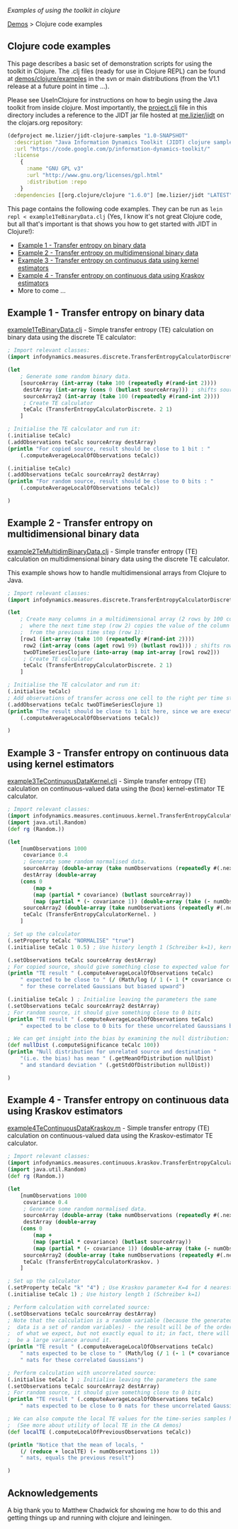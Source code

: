 _Examples of using the toolkit in clojure_

[Demos](Demos) > Clojure code examples

## Clojure code examples

This page describes a basic set of demonstration scripts for using the toolkit in Clojure. The .clj files (ready for use in Clojure REPL) can be found at [demos/clojure/examples](../blob/master/demos/clojure/examples) in the svn or main distributions (from the V1.1 release at a future point in time ...).

Please see UseInClojure for instructions on how to begin using the Java toolkit from inside clojure. Most importantly, the [project.clj](../blob/master/demos/clojure/examples/project.clj) file in this directory includes a reference to the JIDT jar file hosted at [me.lizier/jidt](https://clojars.org/me.lizier/jidt) on the clojars.org repository:

```clojure
(defproject me.lizier/jidt-clojure-samples "1.0-SNAPSHOT"
  :description "Java Information Dynamics Toolkit (JIDT) clojure samples"
  :url "https://code.google.com/p/information-dynamics-toolkit/"
  :license
    {
      :name "GNU GPL v3"
      :url "http://www.gnu.org/licenses/gpl.html"
      :distribution :repo
    }
  :dependencies [[org.clojure/clojure "1.6.0"] [me.lizier/jidt "LATEST"] ])
```

This page contains the following code examples. They can be run as `lein repl < example1TeBinaryData.clj` (Yes, I know it's not great Clojure code, but all that's important is that shows you how to get started with JIDT in Clojure!):
  * [Example 1 - Transfer entropy on binary data](#example-1---transfer-entropy-on-binary-data)
  * [Example 2 - Transfer entropy on multidimensional binary data](#example-2---transfer-entropy-on-multidimensional-binary-data)
  * [Example 3 - Transfer entropy on continuous data using kernel estimators](#example-3---transfer-entropy-on-continuous-data-using-kernel-est)
  * [Example 4 - Transfer entropy on continuous data using Kraskov estimators](#example-4---transfer-entropy-on-continuous-data-using-kraskov-es)
  * More to come ...

## Example 1 - Transfer entropy on binary data

[example1TeBinaryData.clj](../blob/master/demos/octave/example1TeBinaryData.clj) - Simple transfer entropy (TE) calculation on binary data using the discrete TE calculator:

```clojure
; Import relevant classes:
(import infodynamics.measures.discrete.TransferEntropyCalculatorDiscrete)

(let
    ; Generate some random binary data.
    [sourceArray (int-array (take 100 (repeatedly #(rand-int 2))))
     destArray (int-array (cons 0 (butlast sourceArray))) ; shifts sourceArray by 1
     sourceArray2 (int-array (take 100 (repeatedly #(rand-int 2))))
     ; Create TE calculator
     teCalc (TransferEntropyCalculatorDiscrete. 2 1)
    ]

; Initialise the TE calculator and run it:
(.initialise teCalc)
(.addObservations teCalc sourceArray destArray)
(println "For copied source, result should be close to 1 bit : "
	(.computeAverageLocalOfObservations teCalc))

(.initialise teCalc)
(.addObservations teCalc sourceArray2 destArray)
(println "For random source, result should be close to 0 bits : "
	(.computeAverageLocalOfObservations teCalc))

)
```

## Example 2 - Transfer entropy on multidimensional binary data

[example2TeMultidimBinaryData.clj](../blob/master/demos/clojure/examples/example2TeMultidimBinaryData.clj) - Simple transfer entropy (TE) calculation on multidimensional binary data using the discrete TE calculator.

This example shows how to handle multidimensional arrays from Clojure to Java.

```clojure
; Import relevant classes:
(import infodynamics.measures.discrete.TransferEntropyCalculatorDiscrete)

(let
    ; Create many columns in a multidimensional array (2 rows by 100 columns),
    ;  where the next time step (row 2) copies the value of the column on the left
    ;  from the previous time step (row 1):
    [row1 (int-array (take 100 (repeatedly #(rand-int 2))))
     row2 (int-array (cons (aget row1 99) (butlast row1))) ; shifts row1 by 1
     twoDTimeSeriesClojure (into-array (map int-array [row1 row2]))
     ; Create TE calculator
     teCalc (TransferEntropyCalculatorDiscrete. 2 1)
    ]

; Initialise the TE calculator and run it:
(.initialise teCalc)
; Add observations of transfer across one cell to the right per time step:
(.addObservations teCalc twoDTimeSeriesClojure 1)
(println "The result should be close to 1 bit here, since we are executing copy operations of what is effectively a random bit to each cell here:"
	(.computeAverageLocalOfObservations teCalc))

)
```

## Example 3 - Transfer entropy on continuous data using kernel estimators

[example3TeContinuousDataKernel.clj](../blob/master/demos/clojure/examples/example3TeContinuousDataKernel.clj) - Simple transfer entropy (TE) calculation on continuous-valued data using the (box) kernel-estimator TE calculator.

```clojure
; Import relevant classes:
(import infodynamics.measures.continuous.kernel.TransferEntropyCalculatorKernel)
(import java.util.Random)
(def rg (Random.))

(let
    [numObservations 1000
     covariance 0.4
     ; Generate some random normalised data.
     sourceArray (double-array (take numObservations (repeatedly #(.nextGaussian rg))))
     destArray (double-array
	(cons 0
	    (map +
		(map (partial * covariance) (butlast sourceArray))
		(map (partial * (- covariance 1)) (double-array (take (- numObservations 1) (repeatedly #(.nextGaussian rg))))) )))
     sourceArray2 (double-array (take numObservations (repeatedly #(.nextGaussian rg))))
     teCalc (TransferEntropyCalculatorKernel. )
    ]

; Set up the calculator
(.setProperty teCalc "NORMALISE" "true")
(.initialise teCalc 1 0.5) ; Use history length 1 (Schreiber k=1), kernel width of 0.5 normalised units

(.setObservations teCalc sourceArray destArray)
; For copied source, should give something close to expected value for correlated Gaussians:
(println "TE result " (.computeAverageLocalOfObservations teCalc)
	" expected to be close to " (/ (Math/log (/ 1 (- 1 (* covariance covariance)))) (Math/log 2))
	" for these correlated Gaussians but biased upward")

(.initialise teCalc ) ; Initialise leaving the parameters the same
(.setObservations teCalc sourceArray2 destArray)
; For random source, it should give something close to 0 bits
(println "TE result " (.computeAverageLocalOfObservations teCalc)
	" expected to be close to 0 bits for these uncorrelated Gaussians but will be biased upward")

; We can get insight into the bias by examining the null distribution:
(def nullDist (.computeSignificance teCalc 100))
(println "Null distribution for unrelated source and destination "
	"(i.e. the bias) has mean " (.getMeanOfDistribution nullDist)
	" and standard deviation " (.getStdOfDistribution nullDist))

)
```

## Example 4 - Transfer entropy on continuous data using Kraskov estimators

[example4TeContinuousDataKraskov.m](../blob/master/demos/octave/example4TeContinuousDataKraskov.m) - Simple transfer entropy (TE) calculation on continuous-valued data using the Kraskov-estimator TE calculator.

```clojure
; Import relevant classes:
(import infodynamics.measures.continuous.kraskov.TransferEntropyCalculatorKraskov)
(import java.util.Random)
(def rg (Random.))

(let
    [numObservations 1000
     covariance 0.4
     ; Generate some random normalised data.
     sourceArray (double-array (take numObservations (repeatedly #(.nextGaussian rg))))
     destArray (double-array
	(cons 0
	    (map +
		(map (partial * covariance) (butlast sourceArray))
		(map (partial * (- covariance 1)) (double-array (take (- numObservations 1) (repeatedly #(.nextGaussian rg))))) )))
     sourceArray2 (double-array (take numObservations (repeatedly #(.nextGaussian rg))))
     teCalc (TransferEntropyCalculatorKraskov. )
    ]

; Set up the calculator
(.setProperty teCalc "k" "4") ; Use Kraskov parameter K=4 for 4 nearest points
(.initialise teCalc 1) ; Use history length 1 (Schreiber k=1)

; Perform calculation with correlated source:
(.setObservations teCalc sourceArray destArray)
; Note that the calculation is a random variable (because the generated
;  data is a set of random variables) - the result will be of the order
;  of what we expect, but not exactly equal to it; in fact, there will
;  be a large variance around it.
(println "TE result " (.computeAverageLocalOfObservations teCalc)
	" nats expected to be close to " (Math/log (/ 1 (- 1 (* covariance covariance))))
	" nats for these correlated Gaussians")

; Perform calculation with uncorrelated source:
(.initialise teCalc ) ; Initialise leaving the parameters the same
(.setObservations teCalc sourceArray2 destArray)
; For random source, it should give something close to 0 bits
(println "TE result " (.computeAverageLocalOfObservations teCalc)
	" nats expected to be close to 0 nats for these uncorrelated Gaussians")

; We can also compute the local TE values for the time-series samples here:
;  (See more about utility of local TE in the CA demos)
(def localTE (.computeLocalOfPreviousObservations teCalc))

(println "Notice that the mean of locals, "
	(/ (reduce + localTE) (- numObservations 1))
	" nats, equals the previous result")

)
```

## Acknowledgements

A big thank you to Matthew Chadwick for showing me how to do this and getting things up and running with clojure and leiningen.